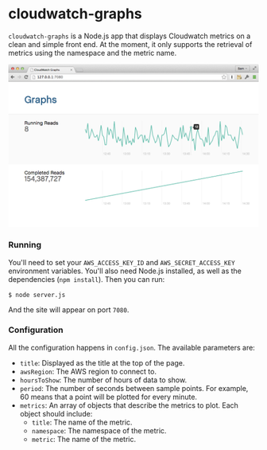 # cloudwatch-graphs

`cloudwatch-graphs` is a Node.js app that displays Cloudwatch metrics on a clean and simple front end. At the moment, it only supports the retrieval of metrics using the namespace and the metric name.

![](https://raw.githubusercontent.com/samstarling/cloudwatch-graphs/master/docs/screenshot.png)

### Running

You'll need to set your `AWS_ACCESS_KEY_ID` and `AWS_SECRET_ACCESS_KEY` environment variables. You'll also need Node.js installed, as well as the dependencies (`npm install`). Then you can run:

    $ node server.js

And the site will appear on port `7080`.

### Configuration

All the configuration happens in `config.json`. The available parameters are:

* `title`: Displayed as the title at the top of the page.
* `awsRegion`: The AWS region to connect to.
* `hoursToShow`: The number of hours of data to show.
* `period`: The number of seconds between sample points. For example, 60 means that a point will be plotted for every minute.
* `metrics`: An array of objects that describe the metrics to plot. Each object should include:
  * `title`: The name of the metric.
  * `namespace`: The namespace of the metric.
  * `metric`: The name of the metric.
